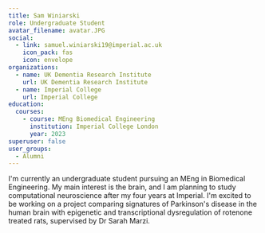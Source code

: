 ```yaml
---
title: Sam Winiarski
role: Undergraduate Student
avatar_filename: avatar.JPG
social:
  - link: samuel.winiarski19@imperial.ac.uk
    icon_pack: fas
    icon: envelope
organizations:
  - name: UK Dementia Research Institute
    url: UK Dementia Research Institute
  - name: Imperial College
    url: Imperial College
education:
  courses:
    - course: MEng Biomedical Engineering
      institution: Imperial College London
      year: 2023
superuser: false
user_groups:
  - Alumni
---
```

I'm currently an undergraduate student pursuing an MEng in Biomedical Engineering. My main interest is the brain, and I am planning to study computational neuroscience after my four years at Imperial. I'm excited to be working on a project comparing signatures of Parkinson's disease in the human brain with epigenetic and transcriptional dysregulation of rotenone treated rats, supervised by Dr Sarah Marzi.
